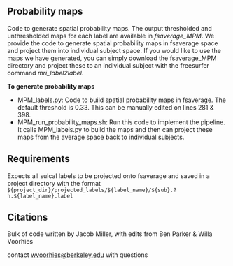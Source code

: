 ## Probability maps 
Code to generate spatial probability maps. The output thresholded and unthresholded maps for each label are available in *fsaverage_MPM*. 
We provide the code to generate spatial probability maps in fsaverage space and project them into individual subject space. If you would like to use the maps we have generated, you can simply download the fsaverage_MPM directory and project these to an individual subject with the freesurfer command *mri_label2label*. 

**To generate probability maps**
- MPM_labels.py: Code to build spatial probability maps in fsaverage. The default threshold is 0.33. This can be manually edited on lines 281 & 398. 
- MPM_run_probability_maps.sh: Run this code to implement the pipeline. It calls MPM_labels.py to build the maps and then can project these maps from the average space back to individual subjects. 


## Requirements
Expects all sulcal labels to be projected onto fsaverage and saved in a project directory with the format `${project_dir}/projected_labels/${label_name}/${sub}.?h.${label_name}.label`

## Citations
Bulk of code written by Jacob Miller, with edits from Ben Parker & Willa Voorhies

contact wvoorhies@berkeley.edu with questions


